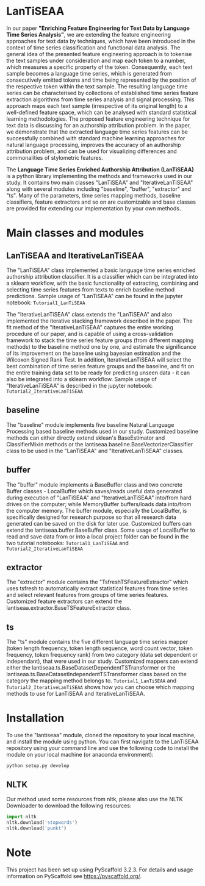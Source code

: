 LanTiSEAA
=========

In our paper **"Enriching Feature Engineering for Text Data by Language Time Series Analysis"**, we are extending the feature engineering approaches for text data by techniques, which have been introduced in the context of time series classification and functional data analysis. 
The general idea of the presented feature engineering approach is to tokenise the text samples under consideration and map each token to a number, which measures a specific property of the token.
Consequently, each text sample becomes a language time series, which is generated from consecutively emitted tokens and time being represented by the position of the respective token within the text sample.
The resulting language time series can be characterised by collections of established time series feature extraction algorithms from time series analysis and signal processing.
This approach maps each text sample (irrespective of its original length) to a well-defined feature space, which can be analysed with standard statistical learning methodologies.
The proposed feature engineering technique for text data is discussing for an authorship attribution problem. In the paper, we demonstrate that the extracted language time series features can be successfully combined with standard machine learning approaches for natural language processing, improves the accuracy of an authorship attribution problem, and can be used for visualizing differences and commonalities of stylometric features.

The **Language Time Series Enriched Authorship Attribution (LanTiSEAA)** is a python library implementing the methods and frameworks used in our study. It contains two main classes "LanTiSEAA" and "IterativeLanTiSEAA" along with several modules including "baseline", "buffer", "extractor" and "ts". Many of the parameters, time series mapping methods, baseline classifiers, feature extractors and so on are customizable and base classes are provided for extending our implementation by your own methods.

# Main classes and modules

## LanTiSEAA and IterativeLanTiSEAA

The "LanTiSEAA" class implemented a basic language time series enriched authorship attribution classifier. It is a classifier which can be integrated into a sklearn workflow, with the basic functionality of extracting, combining and selecting time series features from texts to enrich baseline method predictions. Sample usage of "LanTiSEAA" can be found in the jupyter notebook: ```Tutorial1_LanTiSEAA```

The "IterativeLanTiSEAA" class extends the "LanTiSEAA" and also implemented the iterative stacking framework described in the paper. The fit method of the "IterativeLanTiSEAA" captures the entire working procedure of our paper, and is capable of using a cross-validation framework to stack the time series feature groups (from different mapping methods) to the baseline method one by one, and estimate the significance of its improvement on the baseline using bayesian estimation and the Wilcoxon Signed Rank Test. In addition, IterativeLanTiSEAA will select the best combination of time series feature groups and the baseline, and fit on the entire training data set to be ready for predicting unseen data - it can also be integrated into a sklearn workflow. Sample usage of "IterativeLanTiSEAA" is described in the jupyter notebook: ```Tutorial2_IterativeLanTiSEAA```

## baseline

The "baseline" module implements five baseline Natural Language Processing based baseline methods used in our study. Customized baseline methods can either directly extend sklean's BaseEstimator and ClassifierMixin methods or the lantiseaa.baseline.BaseVectorizerClassifier class to be used in the "LanTiSEAA" and "IterativeLanTiSEAA" classes.

## buffer

The "buffer" module implements a BaseBuffer class and two concrete Buffer classes - LocalBuffer which saves/reads useful data generated during execution of "LanTiSEAA" and "IterativeLanTiSEAA" into/from hard drives on the computer; while MemoryBuffer buffers/loads data into/from the computer memory. The buffer module, especially the LocalBuffer, is specifically designed for research purpose so that all research data generated can be saved on the disk for later use. Customized buffers can extend the lantiseaa.buffer.BaseBuffer class. Some usage of LocalBuffer to read and save data from or into a local project folder can be found in the two tutorial notebooks: ```Tutorial1_LanTiSEAA``` and ```Tutorial2_IterativeLanTiSEAA```

## extractor

The "extractor" module contains the "TsfreshTSFeatureExtractor" which uses tsfresh to automatically extract statistical features from time series and select relevant features from groups of time series features. Customized feature extractors can extend the lantiseaa.extractor.BaseTSFeatureExtractor class.

## ts

The "ts" module contains the five different language time series mapper (token length frequency, token length sequence, word count vector, token frequency, token frequency rank) from two category (data set dependent or independant), that were used in our study. Customized mappers can extend either the lantiseaa.ts.BaseDatasetDependentTSTransformer or the lantiseaa.ts.BaseDatasetIndependentTSTransformer class based on the category the mapping method belongs to. ```Tutorial1_LanTiSEAA``` and ```Tutorial2_IterativeLanTiSEAA``` shows how you can choose which mapping methods to use for LanTiSEAA and IterativeLanTiSEAA.


# Installation

To use the "lantiseaa" module, cloned the repository to your local machine, and install the module using python. You can first navigate to the LanTiSEAA repository using your command line and use the following code to install the module on your local machine (or anaconda environment):

    python setup.py develop


## NLTK
Our method used some resources from nltk, please also use the NLTK Downloader to download the following resources:
```python
import nltk
nltk.download('stopwords')
nltk.download('punkt')
```

Note
====

This project has been set up using PyScaffold 3.2.3. For details and usage
information on PyScaffold see https://pyscaffold.org/.
